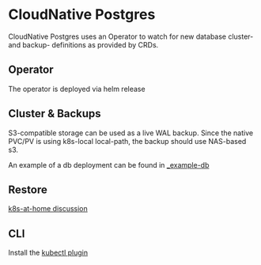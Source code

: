 # CloudNative Postgres

CloudNative Postgres uses an Operator to watch for new database cluster- and backup- definitions
as provided by CRDs.

## Operator

The operator is deployed via helm release

## Cluster & Backups

S3-compatible storage can be used as a live WAL backup.
Since the native PVC/PV is using k8s-local local-path, the backup should use NAS-based s3.

An example of a db deployment can be found in [_example-db](_example-db/)

## Restore

[k8s-at-home discussion](https://discord.com/channels/673534664354430999/1036720267474509885)

## CLI

Install the [kubectl plugin](https://cloudnative-pg.io/documentation/1.15.1/cnpg-plugin/)
